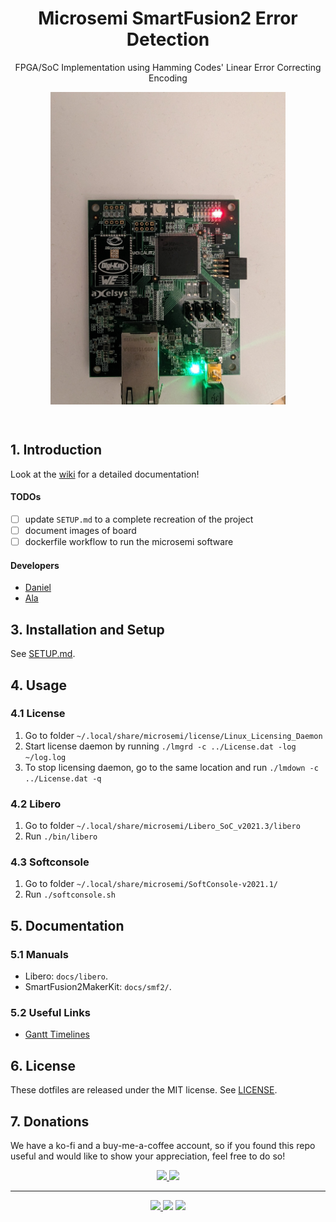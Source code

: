 <h1 align="center">Microsemi SmartFusion2 Error Detection</h1>
<p align="center">
  FPGA/SoC Implementation using Hamming Codes' Linear Error Correcting Encoding
  <center>
  <img src="./.github/assets/example.jpg" align="middle" alt="Example"
       height="500">
  </center>
</p>
<br>

## 1. Introduction
Look at the [wiki](https://github.com/duclos-cavalcanti/microsemi-error-detection/wiki) for a detailed documentation!

#### TODOs
- [ ] update `SETUP.md` to a complete recreation of the project
- [ ] document images of board
- [ ] dockerfile workflow to run the microsemi software

#### Developers
- [Daniel](https://github.com/duclos-cavalcanti)
- [Ala](https://github.com/starkaf)

## 3. Installation and Setup
See [SETUP.md](SETUP.md).

## 4. Usage
### 4.1 License
1. Go to folder `~/.local/share/microsemi/license/Linux_Licensing_Daemon`
2. Start license daemon by running `./lmgrd -c ../License.dat -log ~/log.log`
3. To stop licensing daemon, go to the same location and run `./lmdown -c ../License.dat -q`

### 4.2 Libero
1. Go to folder `~/.local/share/microsemi/Libero_SoC_v2021.3/libero`
2. Run `./bin/libero`

### 4.3 Softconsole
1. Go to folder `~/.local/share/microsemi/SoftConsole-v2021.1/`
2. Run `./softconsole.sh`

## 5. Documentation
### 5.1 Manuals
- Libero: `docs/libero`.
- SmartFusion2MakerKit: `docs/smf2/`.

### 5.2 Useful Links
- [Gantt Timelines](https://www.onlinegantt.com/#/gantt)

## 6. License
These dotfiles are released under the MIT license. See [LICENSE](LICENSE).

## 7. Donations
We have a ko-fi and a buy-me-a-coffee account, so if you found this repo useful and would like to show your appreciation, feel free to do so!

<p align="center">
<a href="https://ko-fi.com/duclos">
<img src="https://img.shields.io/badge/donation-ko--fi-red.svg">
</a>

<a href="https://www.buymeacoffee.com/danielduclos">
<img src="https://img.shields.io/badge/donation-buy--me--coffee-green.svg">
</a>

</p>

---
<p align="center">
<a href="https://github.com/duclos-cavalcanti/templates/LICENSE">
  <img src="https://img.shields.io/badge/license-MIT-blue.svg" />
</a>
<a>
  <img src="https://img.shields.io/github/languages/code-size/duclos-cavalcanti/microsemi-error-detection.svg" />
</a>
<a>
  <img src="https://img.shields.io/github/commit-activity/m/duclos-cavalcanti/microsemi-error-detection.svg" />
</a>
</p>
